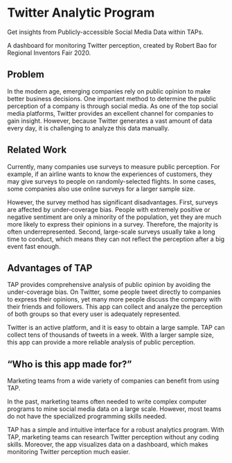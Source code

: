 # Twitter Analytic Program

Get insights from Publicly-accessible Social Media Data within TAPs. 

A dashboard for monitoring Twitter perception, created by Robert Bao for Regional Inventors Fair 2020.

## Problem

In the modern age, emerging companies rely on public opinion to make better business decisions. One important method to determine the public perception of a company is through social media. As one of the top social media platforms, Twitter provides an excellent channel for companies to gain insight. However, because Twitter generates a vast amount of data every day, it is challenging to analyze this data manually. 

## Related Work

Currently, many companies use surveys to measure public perception. For example, if an airline wants to know the experiences of customers, they may give surveys to people on randomly-selected flights. In some cases, some companies also use online surveys for a larger sample size.

However, the survey method has significant disadvantages. First, surveys are affected by under-coverage bias. People with extremely positive or negative sentiment are only a minority of the population, yet they are much more likely to express their opinions in a survey. Therefore, the majority is often underrepresented. Second, large-scale surveys usually take a long time to conduct, which means they can not reflect the perception after a big event fast enough.

## Advantages of TAP

TAP provides comprehensive  analysis of public opinion by avoiding the under-coverage bias. On Twitter, some people tweet directly to companies to express their opinions, yet many more people discuss the company with their friends and followers. This app can collect and analyze the perception of both groups so that every user is adequately represented. 


Twitter is an active platform, and it is easy to obtain a large sample. TAP can collect tens of thousands of tweets in a week. With a larger sample size, this app can provide a more reliable analysis of public perception. 

## “Who is this app made for?”

Marketing teams from a wide variety of companies can benefit from using TAP.


In the past, marketing teams often needed to write complex computer programs to mine social media data on a large scale. However, most teams do not have the specialized programming skills needed. 

TAP has a simple and intuitive interface for a robust analytics program. With TAP, marketing teams can research Twitter perception without any coding skills. Moreover, the app visualizes data on a dashboard, which makes monitoring Twitter perception much easier.
